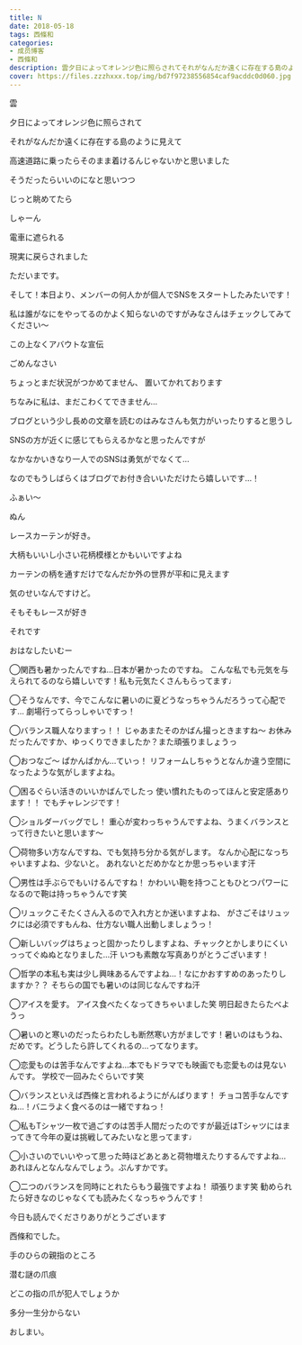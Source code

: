 ```yaml
---
title: N
date: 2018-05-18
tags: 西條和
categories: 
- 成员博客
- 西條和
description: 雲夕日によってオレンジ色に照らされてそれがなんだか遠くに存在する島のように見えて高速道路に乗ったらそのまま着け...
cover: https://files.zzzhxxx.top/img/bd7f97238556854caf9acddc0d060.jpg 
---
```













雲






夕日によってオレンジ色に照らされて











それがなんだか遠くに存在する島のように見えて












高速道路に乗ったらそのまま着けるんじゃないかと思いました












そうだったらいいのになと思いつつ











じっと眺めてたら












しゃーん












電車に遮られる












現実に戻らされました












ただいまです。















そして！本日より、メンバーの何人かが個人でSNSをスタートしたみたいです！











私は誰がなにをやってるのかよく知らないのですがみなさんはチェックしてみてください〜











この上なくアバウトな宣伝










ごめんなさい








ちょっとまだ状況がつかめてません、
置いてかれております















ちなみに私は、まだこわくてできません…










ブログという少し長めの文章を読むのはみなさんも気力がいったりすると思うし









SNSの方が近くに感じてもらえるかなと思ったんですが












なかなかいきなり一人でのSNSは勇気がでなくて…








なのでもうしばらくはブログでお付き合いいただけたら嬉しいです…！













ふぁい〜





ぬん







レースカーテンが好き。









大柄もいいし小さい花柄模様とかもいいですよね








カーテンの柄を通すだけでなんだか外の世界が平和に見えます














気のせいなんですけど。











そもそもレースが好き









それです














おはなしたいむー






◯関西も暑かったんですね…日本が暑かったのですね。
こんな私でも元気を与えられてるのなら嬉しいです！私も元気たくさんもらってます♩





◯そうなんです、今でこんなに暑いのに夏どうなっちゃうんだろうって心配です…
劇場行ってらっしゃいですっ！




◯バランス職人なりますっ！！
じゃあまたそのかばん撮っときますね〜
お休みだったんですか、ゆっくりできましたか？また頑張りましょうっ





◯おつなご〜
ぱかんぱかん…ていっ！
リフォームしちゃうとなんか違う空間になったような気がしますよね。




◯困るぐらい活きのいいかばんでしたっ
使い慣れたものってほんと安定感あります！！
でもチャレンジです！



◯ショルダーバッグでし！
重心が変わっちゃうんですよね、うまくバランスとって行きたいと思います〜






◯荷物多い方なんですね、でも気持ち分かる気がします。
なんか心配になっちゃいますよね、少ないと。
あれないとだめかなとか思っちゃいます汗




◯男性は手ぶらでもいけるんですね！
かわいい鞄を持つこともひとつパワーになるので鞄は持っちゃうんです笑




◯リュックこそたくさん入るので入れ方とか迷いますよね、
がさごそはリュックには必須ですもんね、仕方ない職人出動しましょうっ！






◯新しいバッグはちょっと固かったりしますよね、チャックとかしまりにくいっってぐぬぬとなりました…汗
いつも素敵な写真ありがとうございます！





◯哲学の本私も実は少し興味あるんですよね…！なにかおすすめのあったりしますか？？
そちらの国でも暑いのは同じなんですね汗




◯アイスを愛す。
アイス食べたくなってきちゃいました笑
明日起きたらたべようっ





◯暑いのと寒いのだったらわたしも断然寒い方がましです！暑いのはもうね、だめです。どうしたら許してくれるの…ってなります。





◯恋愛ものは苦手なんですよね…本でもドラマでも映画でも恋愛ものは見ないんです。
学校で一回みたぐらいです笑




◯バランスといえば西條と言われるようにがんばります！
チョコ苦手なんですね…！バニラよく食べるのは一緒ですねっ！





◯私もTシャツ一枚で過ごすのは苦手人間だったのですが最近はTシャツにはまってきて今年の夏は挑戦してみたいなと思ってます♩




◯小さいのでいいやって思った時ほどあとあと荷物増えたりするんですよね…あれほんとなんなんでしょう。ぷんすかです。




◯二つのバランスを同時にとれたらもう最強ですよね！
頑張ります笑
勧められたら好きなのじゃなくても読みたくなっちゃうんです！






今日も読んでくださりありがとうございます








西條和でした。











手のひらの親指のところ










潜む謎の爪痕







どこの指の爪が犯人でしょうか









多分一生分からない









おしまい。


